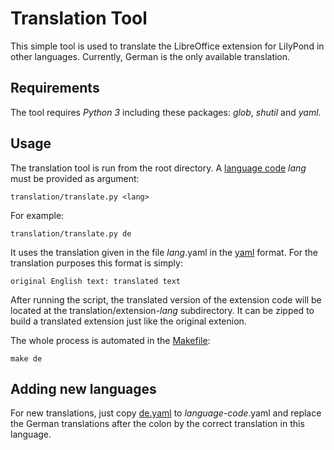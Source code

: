 # Translation Tool

This simple tool is used to translate the LibreOffice extension for LilyPond in other languages. Currently, German is the only available translation.


## Requirements

The tool requires *Python 3* including these packages: *glob*, *shutil* and *yaml*.


## Usage

The translation tool is run from the root directory. A [language code] *lang* must be provided as argument:

    translation/translate.py <lang>

For example:

    translation/translate.py de

It uses the translation given in the file *lang*.yaml in the [yaml] format. For the translation purposes this format is simply:

    original English text: translated text

After running the script, the translated version of the extension code will be located at the translation/extension-*lang* subdirectory. It can be zipped to build a translated extension just like the original extenion.

The whole process is automated in the [Makefile]:

    make de

## Adding new languages

For new translations, just copy [de.yaml] to *language-code*.yaml and replace the German translations after the colon by the correct translation in this language.

[language code]: https://en.wikipedia.org/wiki/List_of_ISO_639-1_codes
[yaml]: https://en.wikipedia.org/wiki/YAML
[Makefile]: ../Makefile
[de.yaml]: de.yaml
